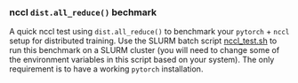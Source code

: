 ### nccl `dist.all_reduce()` bechmark

A quick nccl test using `dist.all_reduce()` to benchmark your `pytorch` + `nccl` setup for distributed training. Use the SLURM batch script [nccl_test.sh](nccl_test.sh) to run this benchmark on a SLURM cluster (you will need to change some of the environment variables in this script based on your system). The only requirement is to have a working `pytorch` installation.